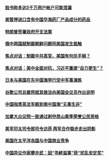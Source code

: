 #### [脸书称多达5千万用户帐户可能泄漏](../pages/zg_yre_rvq/4592055.md) 

#### [美暂停进口含有中国华海药厂产品成分的药品](../pages/zg_yre_rvq/4592033.md) 

#### [特朗普签署政府开支法案](../pages/zg_yre_rvq/4591892.md) 

#### [俄中两国就制裁朝鲜问题同美国发生抵触](../pages/zg_yre_rvq/4591879.md) 

#### [焦点对话：制裁中共高官，美国有何杀手锏？](../pages/zg_yre_rvq/4591354.md) 

#### [焦点对话：美中全面对抗，习近平重提“自力更生”？](../pages/zg_yre_rvq/4591344.md) 

#### [日本与美国在东中国海举行空中军事演练](../pages/zg_yre_rvq/4591297.md) 

#### [谷歌公司总裁将就其做法向美国会议员作出说明](../pages/zg_yre_rvq/4591233.md) 

#### [中国指责英法军舰到南中国海“无事生非”](../pages/zg_yre_rvq/4591023.md) 

#### [加拿大众议院一致通过剥夺昂山素季荣誉公民资格](../pages/zg_yre_rvq/4591022.md) 

#### [美军印太司令部司令访菲 两军合作稳步走出阴影](../pages/zg_yre_rvq/4590991.md) 

#### [美国在太平洋岛国与中国商业竞争](../pages/zg_yre_rvq/4590959.md) 

#### [中国异议作家廖亦武：因“寻衅滋事”获“扰乱安定奖”](../pages/zg_yre_rvq/4590958.md) 

